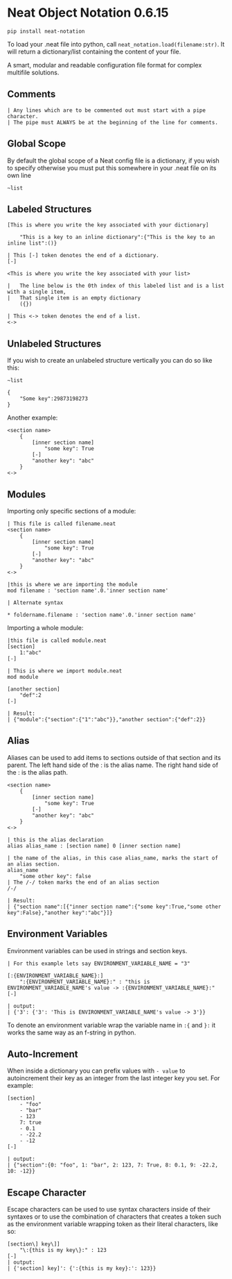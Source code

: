 # Neat Object Notation 0.6.15

```
pip install neat-notation
```

 To load your .neat file into python, call `neat_notation.load(filename:str)`.  It will return a dictionary/list containing the content of your file.

 A smart, modular and readable configuration file format for complex multifile solutions.

## Comments

```
| Any lines which are to be commented out must start with a pipe character.
| The pipe must ALWAYS be at the beginning of the line for comments.
```

## Global Scope

 By default the global scope of a Neat config file is a dictionary, if you wish to specify otherwise you must put this somewhere in your .neat file on its own line

```
~list
```

## Labeled Structures

```
[This is where you write the key associated with your dictionary]

	"This is a key to an inline dictionary":{"This is the key to an inline list":()}

| This [-] token denotes the end of a dictionary.
[-]

<This is where you write the key associated with your list>

|	The line below is the 0th index of this labeled list and is a list with a single item,
|	That single item is an empty dictionary
	({})

| This <-> token denotes the end of a list.
<->
```

## Unlabeled Structures

If you wish to create an unlabeled structure vertically you can do so like this:

```
~list

{
	"Some key":29873198273
}

```

Another example:

```
<section name>
	{
		[inner section name]
			"some key": True
		[-]
		"another key": "abc"
	}
<->
```

## Modules

Importing only specific sections of a module:

```
| This file is called filename.neat
<section name>
	{
		[inner section name]
			"some key": True
		[-]
		"another key": "abc"
	}
<->
```

```
|this is where we are importing the module
mod filename : 'section name'.0.'inner section name'

| Alternate syntax

* foldername.filename : 'section name'.0.'inner section name'
```

Importing a whole module:

```
|this file is called module.neat
[section]
	1:"abc"
[-]
```

```
| This is where we import module.neat
mod module

[another section]
	"def":2
[-]

| Result:
| {"module":{"section":{"1":"abc"}},"another section":{"def":2}}
```

## Alias

Aliases can be used to add items to sections outside of that section and its parent.
The left hand side of the : is the alias name.  The right hand side of the : is the alias path.

```
<section name>
	{
		[inner section name]
			"some key": True
		[-]
		"another key": "abc"
	}
<->

| this is the alias declaration
alias alias_name : [section name] 0 [inner section name]

| the name of the alias, in this case alias_name, marks the start of an alias section.
alias_name
	"some other key": false
| The /-/ token marks the end of an alias section
/-/

| Result:
| {"section name":[{"inner section name":{"some key":True,"some other key":False},"another key":"abc"}]}
```

## Environment Variables

Environment variables can be used in strings and section keys.

```
| For this example lets say ENVIRONMENT_VARIABLE_NAME = "3"

[:{ENVIRONMENT_VARIABLE_NAME}:]
	":{ENVIRONMENT_VARIABLE_NAME}:" : "this is ENVIRONMENT_VARIABLE_NAME's value -> :{ENVIRONMENT_VARIABLE_NAME}:"
[-]

| output:
| {'3': {'3': 'This is ENVIRONMENT_VARIABLE_NAME's value -> 3'}}
```

To denote an environment variable wrap the variable name in `:{` and `}:` it works the same way as an f-string in python.

## Auto-Increment

When inside a dictionary you can prefix values with `- value` to autoincrement their key as an integer from the last integer key you set. For example:

```
[section]
	- "foo"
	- "bar"
	- 123
	7: true
	- 0.1
	- -22.2
	- -12
[-]

| output:
| {"section":{0: "foo", 1: "bar", 2: 123, 7: True, 8: 0.1, 9: -22.2, 10: -12}}
```

## Escape Character

Escape characters can be used to use syntax characters inside of their syntaxes or to use the combination of characters that creates a token such as the environment variable wrapping token as their literal characters, like so:

```
[section\] key\]]
	"\:{this is my key\}:" : 123
[-]
| output:
| {'section] key]': {':{this is my key}:': 123}}
```